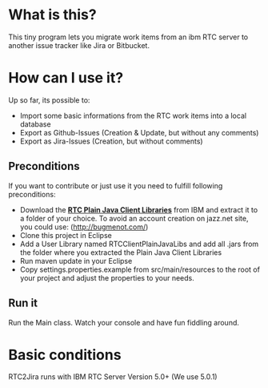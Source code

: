 # What is this?

This tiny program lets you migrate work items from an ibm RTC server to another issue tracker like Jira or Bitbucket.

# How can I use it?

Up so far, its possible to:
- Import some basic informations from the RTC work items into a local database
- Export as Github-Issues (Creation & Update, but without any comments)
- Export as Jira-Issues (Creation, but without comments)

## Preconditions

If you want to contribute or just use it you need to fulfill following preconditions:

*  Download the **[RTC Plain Java Client Libraries](https://jazz.net/downloads/rational-team-concert/releases/5.0.1?p=allDownloads)** from IBM and extract it to a folder of your choice. To avoid an account creation on jazz.net site, you could use: (http://bugmenot.com/)
*  Clone this project in Eclipse
*  Add a User Library named RTCClientPlainJavaLibs and add all .jars from the folder where you extracted the  Plain Java Client Libraries
*  Run maven update in your Eclipse
*  Copy settings.properties.example from src/main/resources to the root of your project and adjust the properties to your needs.

## Run it

Run the Main class. Watch your console and have fun fiddling around. 

# Basic conditions

RTC2Jira runs with IBM RTC Server Version 5.0+ (We use 5.0.1)

